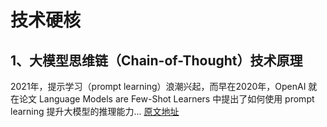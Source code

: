 # 技术硬核

## 1、大模型思维链（Chain-of-Thought）技术原理

2021年，提示学习（prompt learning）浪潮兴起，而早在2020年，OpenAI 就在论文 Language Models are Few-Shot Learners 中提出了如何使用
prompt learning 提升大模型的推理能力... [原文地址](https://zhuanlan.zhihu.com/p/629087587)